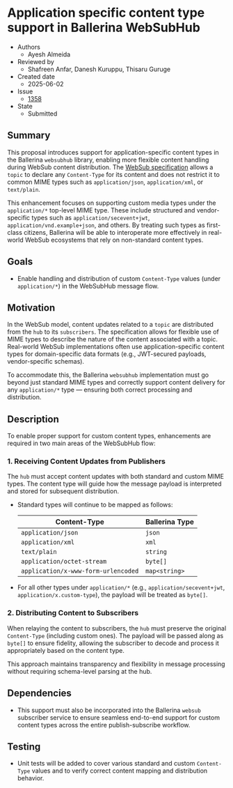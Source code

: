 # Application specific content type support in Ballerina WebSubHub

- Authors
  - Ayesh Almeida
- Reviewed by
  - Shafreen Anfar, Danesh Kuruppu, Thisaru Guruge
- Created date
  - 2025-06-02
- Issue
  - [1358](https://github.com/ballerina-platform/ballerina-spec/issues/1358)
- State
  - Submitted

## Summary

This proposal introduces support for application-specific content types in the Ballerina `websubhub` library, enabling more flexible content handling during WebSub content distribution. The [WebSub specification](https://www.w3.org/TR/websub/) allows a `topic` to declare any `Content-Type` for its content and does not restrict it to common MIME types such as `application/json`, `application/xml`, or `text/plain`.

This enhancement focuses on supporting custom media types under the `application/*` top-level MIME type. These include structured and vendor-specific types such as `application/secevent+jwt`, `application/vnd.example+json`, and others. By treating such types as first-class citizens, Ballerina will be able to interoperate more effectively in real-world WebSub ecosystems that rely on non-standard content types.

## Goals

* Enable handling and distribution of custom `Content-Type` values (under `application/*`) in the WebSubHub message flow.

## Motivation

In the WebSub model, content updates related to a `topic` are distributed from the `hub` to its `subscribers`. The specification allows for flexible use of MIME types to describe the nature of the content associated with a topic. Real-world WebSub implementations often use application-specific content types for domain-specific data formats (e.g., JWT-secured payloads, vendor-specific schemas).

To accommodate this, the Ballerina `websubhub` implementation must go beyond just standard MIME types and correctly support content delivery for any `application/*` type — ensuring both correct processing and distribution.

## Description

To enable proper support for custom content types, enhancements are required in two main areas of the WebSubHub flow:

### 1. Receiving Content Updates from Publishers

The `hub` must accept content updates with both standard and custom MIME types. The content type will guide how the message payload is interpreted and stored for subsequent distribution.

* Standard types will continue to be mapped as follows:

  | Content-Type                        | Ballerina Type |
  | ----------------------------------- | -------------- |
  | `application/json`                  | `json`         |
  | `application/xml`                   | `xml`          |
  | `text/plain`                        | `string`       |
  | `application/octet-stream`          | `byte[]`       |
  | `application/x-www-form-urlencoded` | `map<string>`  |

* For all other types under `application/*` (e.g., `application/secevent+jwt`, `application/x.custom-type`), the payload will be treated as `byte[]`.

### 2. Distributing Content to Subscribers

When relaying the content to subscribers, the `hub` must preserve the original `Content-Type` (including custom ones). The payload will be passed along as `byte[]` to ensure fidelity, allowing the subscriber to decode and process it appropriately based on the content type.

This approach maintains transparency and flexibility in message processing without requiring schema-level parsing at the hub.

## Dependencies

* This support must also be incorporated into the Ballerina `websub` subscriber service to ensure seamless end-to-end support for custom content types across the entire publish-subscribe workflow.

## Testing

* Unit tests will be added to cover various standard and custom `Content-Type` values and to verify correct content mapping and distribution behavior.
